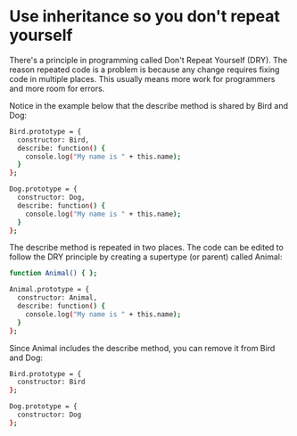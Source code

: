 # Use inheritance so you don't repeat yourself

There's a principle in programming called Don't Repeat Yourself (DRY). The reason repeated code is a problem is because any change requires fixing code in multiple places. This usually means more work for programmers and more room for errors.

Notice in the example below that the describe method is shared by Bird and Dog:

```sh
Bird.prototype = {
  constructor: Bird,
  describe: function() {
    console.log("My name is " + this.name);
  }
};

Dog.prototype = {
  constructor: Dog,
  describe: function() {
    console.log("My name is " + this.name);
  }
};
```
The describe method is repeated in two places. The code can be edited to follow the DRY principle by creating a supertype (or parent) called Animal:

```sh
function Animal() { };

Animal.prototype = {
  constructor: Animal, 
  describe: function() {
    console.log("My name is " + this.name);
  }
};
```
Since Animal includes the describe method, you can remove it from Bird and Dog:

```sh
Bird.prototype = {
  constructor: Bird
};

Dog.prototype = {
  constructor: Dog
};
```
